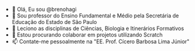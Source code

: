 - 👋 Olá, Eu sou @brenohagi
- 👀 Sou professor do Ensino Fundamental e Médio pela Secretária de Educação do Estado de São Paulo
- 🌱 Leciono as disciplinas de Ciências, Biologia e Itinerários Formativos
- 💞️ Estou procurando colaborar em projetos utilizando Scratch
- 📫 Contate-me pessoalmente na "EE. Prof. Cícero Barbosa Lima Júnior"

<!---
brenohagi/brenohagi is a ✨ special ✨ repository because its `README.md` (this file) appears on your GitHub profile.
You can click the Preview link to take a look at your changes.
--->
